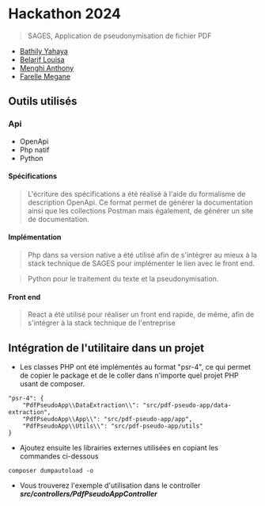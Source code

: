 # Hackathon 2024

> SAGES, Application de pseudonymisation de fichier PDF

- [Bathily Yahaya](https://github.com/yahvya)
- [Belarif Louisa](https://github.com/belariflouiza)
- [Menghi Anthony](https://github.com/antocreadev)
- [Farelle Megane](https://github.com/MeganeFarelle)

## Outils utilisés

### Api

- OpenApi
- Php natif
- Python

#### Spécifications
> L'écriture des spécifications a été réalisé à l'aide du formalisme de description OpenApi. Ce format permet de générer la documentation ainsi que les collections Postman mais également, de générer un site de documentation.

#### Implémentation

> Php dans sa version native a été utilisé afin de s'intégrer au mieux à la stack technique de SAGES pour implémenter le lien avec le front end. 

> Python pour le traitement du texte et la pseudonymisation.

#### Front end
> React a été utilisé pour réaliser un front end rapide, de même, afin de s'intégrer à la stack technique de l'entreprise

## Intégration de l'utilitaire dans un projet

- Les classes PHP ont été implémentés au format "psr-4", ce qui permet de copier le package et de le coller dans n'importe quel projet PHP usant de composer.
```
"psr-4": {
    "PdfPseudoApp\\DataExtraction\\": "src/pdf-pseudo-app/data-extraction",
    "PdfPseudoApp\\App\\": "src/pdf-pseudo-app/app",
    "PdfPseudoApp\\Utils\\": "src/pdf-pseudo-app/utils"
}
```
- Ajoutez ensuite les librairies externes utilisées en copiant les commandes ci-dessous
```
composer dumpautoload -o
```
- Vous trouverez l'exemple d'utilisation dans le controller ***src/controllers/PdfPseudoAppController***